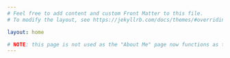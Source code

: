 ```yaml
---
# Feel free to add content and custom Front Matter to this file.
# To modify the layout, see https://jekyllrb.com/docs/themes/#overriding-theme-defaults

layout: home

# NOTE: this page is not used as the "About Me" page now functions as the home page
---
```

